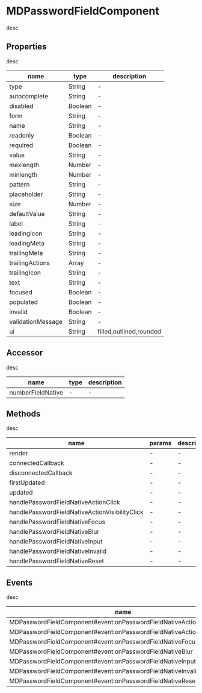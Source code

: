 # MDPasswordFieldComponent
desc 

## Properties
desc 

name|type|description
---|---|---
type|String|-
autocomplete|String|-
disabled|Boolean|-
form|String|-
name|String|-
readonly|Boolean|-
required|Boolean|-
value|String|-
maxlength|Number|-
minlength|Number|-
pattern|String|-
placeholder|String|-
size|Number|-
defaultValue|String|-
label|String|-
leadingIcon|String|-
leadingMeta|String|-
trailingMeta|String|-
trailingActions|Array|-
trailingIcon|String|-
text|String|-
focused|Boolean|-
populated|Boolean|-
invalid|Boolean|-
validationMessage|String|-
ui|String|filled,outlined,rounded

## Accessor
desc 

name|type|description
---|---|---
numberFieldNative|-|-

## Methods
desc 

name|params|description
---|---|---
render|-|-
connectedCallback|-|-
disconnectedCallback|-|-
firstUpdated|-|-
updated|-|-
handlePasswordFieldNativeActionClick|-|-
handlePasswordFieldNativeActionVisibilityClick|-|-
handlePasswordFieldNativeFocus|-|-
handlePasswordFieldNativeBlur|-|-
handlePasswordFieldNativeInput|-|-
handlePasswordFieldNativeInvalid|-|-
handlePasswordFieldNativeReset|-|-

## Events
desc 

name|params|description
---|---|---
MDPasswordFieldComponent#event:onPasswordFieldNativeActionClick|-|-
MDPasswordFieldComponent#event:onPasswordFieldNativeActionVisibilityClick|-|-
MDPasswordFieldComponent#event:onPasswordFieldNativeFocus|-|-
MDPasswordFieldComponent#event:onPasswordFieldNativeBlur|-|-
MDPasswordFieldComponent#event:onPasswordFieldNativeInput|-|-
MDPasswordFieldComponent#event:onPasswordFieldNativeInvalid|-|-
MDPasswordFieldComponent#event:onPasswordFieldNativeReset|-|-

